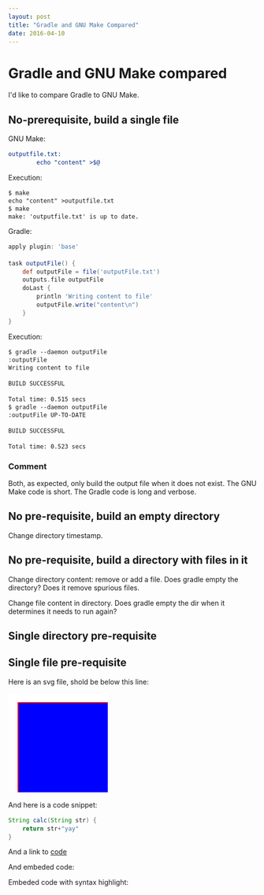 ```yaml
---
layout: post
title: "Gradle and GNU Make Compared"
date: 2016-04-10
---
```


# Gradle and GNU Make compared

I'd like to compare Gradle to GNU Make.

## No-prerequisite, build a single file

GNU Make:

```cmake
outputfile.txt:
        echo "content" >$@
```

Execution:
```
$ make
echo "content" >outputfile.txt
$ make
make: 'outputfile.txt' is up to date.
```

Gradle:

```groovy
apply plugin: 'base'

task outputFile() {
    def outputFile = file('outputFile.txt')
    outputs.file outputFile
    doLast {
        println 'Writing content to file'
        outputFile.write("content\n")
    }
}
```

Execution:
```
$ gradle --daemon outputFile
:outputFile
Writing content to file

BUILD SUCCESSFUL

Total time: 0.515 secs
$ gradle --daemon outputFile
:outputFile UP-TO-DATE

BUILD SUCCESSFUL

Total time: 0.523 secs
```

### Comment

Both, as expected, only build the output file when it does not exist.
The GNU Make code is short. The Gradle code is long and verbose.

## No pre-requisite, build an empty directory

Change directory timestamp.

## No pre-requisite, build a directory with files in it

Change directory content: remove or add a file. Does gradle empty the directory? Does it remove spurious files.

Change file content in directory. Does gradle empty the dir when it determines it needs to run again?

## Single directory pre-requisite

## Single file pre-requisite

Here is an svg file, shold be below this line:

![Alt text](/images/square.svg)

And here is a code snippet:

```java
String calc(String str) {
    return str+"yay"
}
```

And a link to [code](https://gist.github.com/martinda/ab1c3a2445bb202356d6)

And embeded code:
<script src="https://gist.github.com/martinda/ab1c3a2445bb202356d6.js"></script>

Embeded code with syntax highlight:
<script src="https://gist.github.com/martinda/59ed5f0b2e89e802c410.js"></script>
